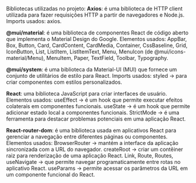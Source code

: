 Bibliotecas utilizadas no projeto:
**Axios**: é uma biblioteca de HTTP client utilizada para fazer requisições HTTP a partir de navegadores e Node.js.
	Imports usados:
axios.

**@mui/material**: é uma biblioteca de componentes React de código aberto que implementa o Material Design do Google.
	Elementos usados: 
		AppBar, Box, Button, Card, CardContent, CardMedia, Container, CssBaseline, Grid, IconButton, List, ListItem, ListItemText, Menu, MenuIcon (de @mui/icons-material/Menu), MenuItem, Paper, TextField, Toolbar, Typography.

**@mui/system**: é uma biblioteca da Material-UI (MUI) que fornece um conjunto de utilitários de estilo para React.
	Imports usados:
		styled → para criar componentes com estilos personalizados.

**React**: uma biblioteca JavaScript para criar interfaces de usuário.
	Elementos usados:
		useEffect → é um hook que permite executar efeitos colaterais em componentes funcionais.
useState → é um hook que permite adicionar estado local a componentes funcionais.
StrictMode → é uma ferramenta para destacar problemas potenciais em uma aplicação React.

**React-router-dom**: é uma biblioteca usada em aplicativos React para gerenciar a navegação entre diferentes páginas ou componentes.
	Elementos usados: 
		BrowserRouter → mantém a interface da aplicação sincronizada com a URL do navegador. 
createRoot → criar um contêiner raiz para renderização de uma aplicação React.
Link, Route, Routes, 
useNavigate → que permite navegar programaticamente entre rotas no aplicativo React.
useParams → permite acessar os parâmetros da URL em um componente funcional do React.
